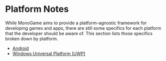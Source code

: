 # Platform Notes

While MonoGame aims to provide a platform-agnostic framework for developing games and apps, there are still some specifics for each platform that the developer should be aware of. This section lists those specifics broken down by platform.

- [Android](android.md)
- [Windows Universal Platform (UWP)](UWP.md)
